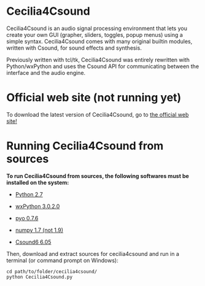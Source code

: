 # Cecilia4Csound #

Cecilia4Csound is an audio signal processing environment that lets you create 
your own GUI (grapher, sliders, toggles, popup menus) using a simple syntax. 
Cecilia4Csound comes with many original builtin modules, written with Csound, 
for sound effects and synthesis.

Previously written with tcl/tk, Cecilia4Csound was entirely rewritten with 
Python/wxPython and uses the Csound API for communicating between the 
interface and the audio engine. 

# Official web site (not running yet) #

To download the latest version of Cecilia4Csound, go to 
[the official web site!](http://ajaxsoundstudio.com/software/cecilia4csound/)

# Running Cecilia4Csound from sources #

**To run Cecilia4Csound from sources, the following softwares must be installed on the system:**

- [Python 2.7](https://www.python.org/downloads/release/python-278/)

- [wxPython 3.0.2.0](http://wxpython.org/download.php)

- [pyo 0.7.6](http://ajaxsoundstudio.com/software/pyo/)

- [numpy 1.7 (not 1.9)](http://sourceforge.net/projects/numpy/files/NumPy/1.7.2/)

- [Csound6 6.05](http://sourceforge.net/projects/csound/files/csound6/Csound6.05/)

Then, download and extract sources for cecilia4csound and run in a terminal 
(or command prompt on Windows):

    cd path/to/folder/cecilia4csound/
    python Cecilia4Csound.py


